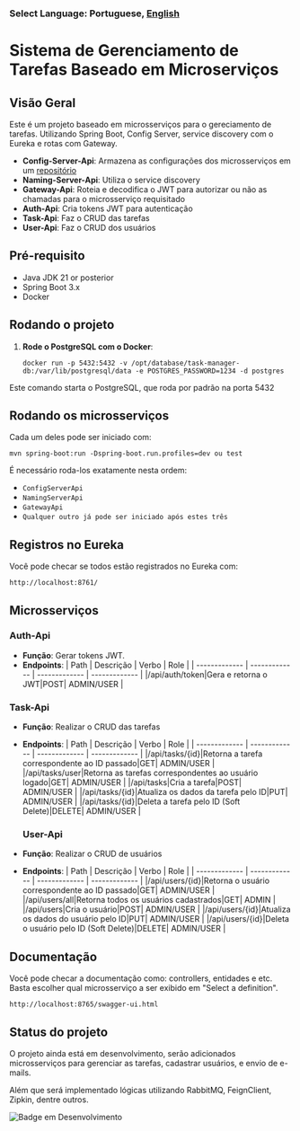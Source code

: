 ### Select Language: Portuguese, [English](https://github.com/pedroviniciusz/Task-Manager/blob/master/README-en.md)

# Sistema de Gerenciamento de Tarefas Baseado em Microserviços

## Visão Geral
Este é um projeto baseado em microsserviços para o gereciamento de tarefas. Utilizando Spring Boot, Config Server, service discovery com o Eureka e rotas com Gateway.

- **Config-Server-Api**: Armazena as configurações dos microsserviços em um [repositório](https://github.com/pedroviniciusz/api-config-repo)
- **Naming-Server-Api**: Utiliza o service discovery
- **Gateway-Api**: Roteia e decodifica o JWT para autorizar ou não as chamadas para o microsserviço requisitado
- **Auth-Api**: Cria tokens JWT para autenticação
- **Task-Api**: Faz o CRUD das tarefas
- **User-Api**: Faz o CRUD dos usuários

## Pré-requisito
- Java JDK 21 or posterior
- Spring Boot 3.x
- Docker

## Rodando o projeto
1. **Rode o PostgreSQL com o Docker**:
   ```shell
   docker run -p 5432:5432 -v /opt/database/task-manager-db:/var/lib/postgresql/data -e POSTGRES_PASSWORD=1234 -d postgres

Este comando starta o PostgreSQL, que roda por padrão na porta 5432


## Rodando os microsserviços
Cada um deles pode ser iniciado com:

```shell
mvn spring-boot:run -Dspring-boot.run.profiles=dev ou test 
```

É necessário roda-los exatamente nesta ordem:
- ``ConfigServerApi``
- ``NamingServerApi``
- ``GatewayApi``
- ``Qualquer outro já pode ser iniciado após estes três``

## Registros no Eureka
Você pode checar se todos estão registrados no Eureka com:
```
http://localhost:8761/
```

## Microsserviços

### Auth-Api
- **Função**: Gerar tokens JWT.
- **Endpoints**:
  | Path  | Descrição | Verbo | Role |
  | ------------- | ------------- | ------------- | ------------- |
  |/api/auth/token|Gera e retorna o JWT|POST| ADMIN/USER |

### Task-Api
- **Função**: Realizar o CRUD das tarefas
- **Endpoints**:
  | Path  | Descrição | Verbo | Role |
  | ------------- | ------------- | ------------- | ------------- |
  |/api/tasks/{id}|Retorna a tarefa correspondente ao ID passado|GET| ADMIN/USER |
  |/api/tasks/user|Retorna as tarefas correspondentes ao usuário logado|GET| ADMIN/USER |
  |/api/tasks|Cria a tarefa|POST| ADMIN/USER |
  |/api/tasks/{id}|Atualiza os dados da tarefa pelo ID|PUT| ADMIN/USER |
  |/api/tasks/{id}|Deleta a tarefa pelo ID (Soft Delete)|DELETE| ADMIN/USER |

  ### User-Api
- **Função**: Realizar o CRUD de usuários
- **Endpoints**:
  | Path  | Descrição | Verbo | Role |
  | ------------- | ------------- | ------------- | ------------- |
  |/api/users/{id}|Retorna o usuário correspondente ao ID passado|GET| ADMIN/USER |
  |/api/users/all|Retorna todos os usuários cadastrados|GET| ADMIN |
  |/api/users|Cria o usuário|POST| ADMIN/USER |
  |/api/users/{id}|Atualiza os dados do usuário pelo ID|PUT| ADMIN/USER |
  |/api/users/{id}|Deleta o usuário pelo ID (Soft Delete)|DELETE| ADMIN/USER |


## Documentação
Você pode checar a documentação como: controllers, entidades e etc. Basta escolher qual microsserviço a ser exibido em "Select a definition".
```
http://localhost:8765/swagger-ui.html
```

## Status do projeto

O projeto ainda está em desenvolvimento, serão adicionados microsserviços para gerenciar as tarefas, cadastrar usuários, e envio de e-mails.

Além que será implementado lógicas utilizando RabbitMQ, FeignClient, Zipkin, dentre outros.

![Badge em Desenvolvimento](http://img.shields.io/static/v1?label=STATUS&message=EM%20DESENVOLVIMENTO&color=GREEN&style=for-the-badge)


